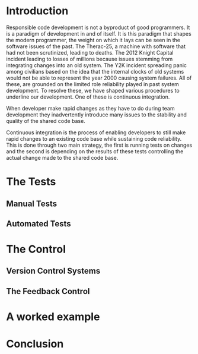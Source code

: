 # Introduction
Responsible code development is not a byproduct of good programmers.
It is a paradigm of development in and of itself. It is this paradigm that shapes
the modern programmer, the weight on which it lays can be seen in the software issues of the past.
The Therac-25, a machine with software that had not been scrutinized, leading to deaths. The 2012 Knight Capital incident
leading to losses of millions because issues stemming from integrating changes into an old system. The Y2K incident
spreading panic among civilians based on the idea that the internal clocks of old systems would not be able to represent
the year 2000 causing system failures. All of these, are grounded on the limited role reliability played in past system development.
To resolve these, we have shaped various procedures to underline our development. One of these is continuous integration.

When developer make rapid changes as they have to do during team development 
they inadvertently introduce many issues to the stability and quality of the shared code base.

Continuous integration is the process of enabling developers to still make rapid changes to an existing code base while sustaining
code reliability. This is done through two main strategy, the first is running tests on changes and the second is 
depending on the results of these tests controlling the actual change made to the shared code base.

# The Tests

## Manual Tests

## Automated Tests

# The Control

## Version Control Systems

## The Feedback Control

# A worked example

# Conclusion


